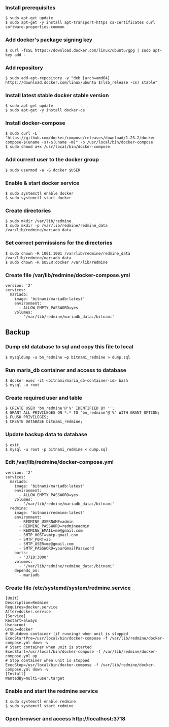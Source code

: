 ### Install prerequisites
    $ sudo apt-get update
    $ sudo apt-get -y install apt-transport-https ca-certificates curl software-properties-common
### Add docker's package signing key
    $ curl -fsSL https://download.docker.com/linux/ubuntu/gpg | sudo apt-key add -
### Add repository
    $ sudo add-apt-repository -y "deb [arch=amd64] https://download.docker.com/linux/ubuntu $(lsb_release -cs) stable"
### Install latest stable docker stable version
    $ sudo apt-get update
    $ sudo apt-get -y install docker-ce
### Install docker-compose
    $ sudo curl -L "https://github.com/docker/compose/releases/download/1.23.2/docker-compose-$(uname -s)-$(uname -m)" -o /usr/local/bin/docker-compose
    $ sudo chmod a+x /usr/local/bin/docker-compose
### Add current user to the docker group
    $ sudo usermod -a -G docker $USER
### Enable & start docker service
    $ sudo systemctl enable docker
    $ sudo systemctl start docker
### Create directories
    $ sudo mkdir /var/lib/redmine
    $ sudo mkdir -p /var/lib/redmine/redmine_data /var/lib/redmine/mariadb_data
### Set correct permissions for the directories
    $ sudo chown -R 1001:1001 /var/lib/redmine/redmine_data /var/lib/redmine/mariadb_data
    $ sudo chown -R $USER:docker /var/lib/redmine

### Create file /var/lib/redmine/docker-compose.yml
    version: '2'
    services:
      mariadb:
        image: 'bitnami/mariadb:latest'
        environment:
          - ALLOW_EMPTY_PASSWORD=yes
        volumes:
          - '/var/lib/redmine/mariadb_data:/bitnami'
   
## Backup
### Dump old database to sql and copy this file to local
    $ mysqldump -u bn_redmine –p bitnami_redmine > dump.sql
### Run maria_db container and access to database
    $ docker exec -it <bitnami/maria_db-container-id> bash
    $ mysql -u root
### Create required user and table
    $ CREATE USER 'bn_redmine'@'%' IDENTIFIED BY '';
    $ GRANT ALL PRIVILEGES ON *.* TO 'bn_redmine'@'%' WITH GRANT OPTION;
    $ FLUSH PRIVILEGES;
    $ CREATE DATABASE bitnami_redmine;
### Update backup data to database
    $ exit
    $ mysql -u root -p bitnami_redmine < dump.sql
### Edit /var/lib/redmine/docker-compose.yml
    version: '2'
    services:
      mariadb:
        image: 'bitnami/mariadb:latest'
        environment:
          - ALLOW_EMPTY_PASSWORD=yes
        volumes:
          - '/var/lib/redmine/mariadb_data:/bitnami'
      redmine:
        image: 'bitnami/redmine:latest'
        environment:
          - REDMINE_USERNAME=admin
          - REDMINE_PASSWORD=redmineadmin
          - REDMINE_EMAIL=me@gmail.com
          - SMTP_HOST=smtp.gmail.com
          - SMTP_PORT=25
          - SMTP_USER=me@gmail.com
          - SMTP_PASSWORD=yourGmailPassword
        ports:
          - '3718:3000'
        volumes:
          - '/var/lib/redmine/redmine_data:/bitnami'
        depends_on:
          - mariadb
          
### Create file /etc/systemd/system/redmine.service
    [Unit]
    Description=Redmine
    Requires=docker.service
    After=docker.service
    [Service]
    Restart=always
    User=root
    Group=docker
    # Shutdown container (if running) when unit is stopped
    ExecStartPre=/usr/local/bin/docker-compose -f /var/lib/redmine/docker-compose.yml down -v
    # Start container when unit is started
    ExecStart=/usr/local/bin/docker-compose -f /var/lib/redmine/docker-compose.yml up
    # Stop container when unit is stopped
    ExecStop=/usr/local/bin/docker-compose -f /var/lib/redmine/docker-compose.yml down -v
    [Install]
    WantedBy=multi-user.target

### Enable and start the redmine service
    $ sudo systemctl enable redmine
    $ sudo systemctl start redmine
    
### Open browser and access http://localhost:3718
